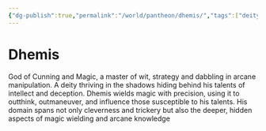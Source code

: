 ```yaml
---
{"dg-publish":true,"permalink":"/world/pantheon/dhemis/","tags":["deity"],"noteIcon":"deity"}
---
```


# Dhemis
God of Cunning and Magic, a master of wit, strategy and dabbling in arcane manipulation. A deity thriving in the shadows hiding behind his talents of intellect and deception. Dhemis wields magic with precision, using it to outthink, outmaneuver, and influence those susceptible to his talents. His domain spans not only cleverness and trickery but also the deeper, hidden aspects of magic wielding and arcane knowledge